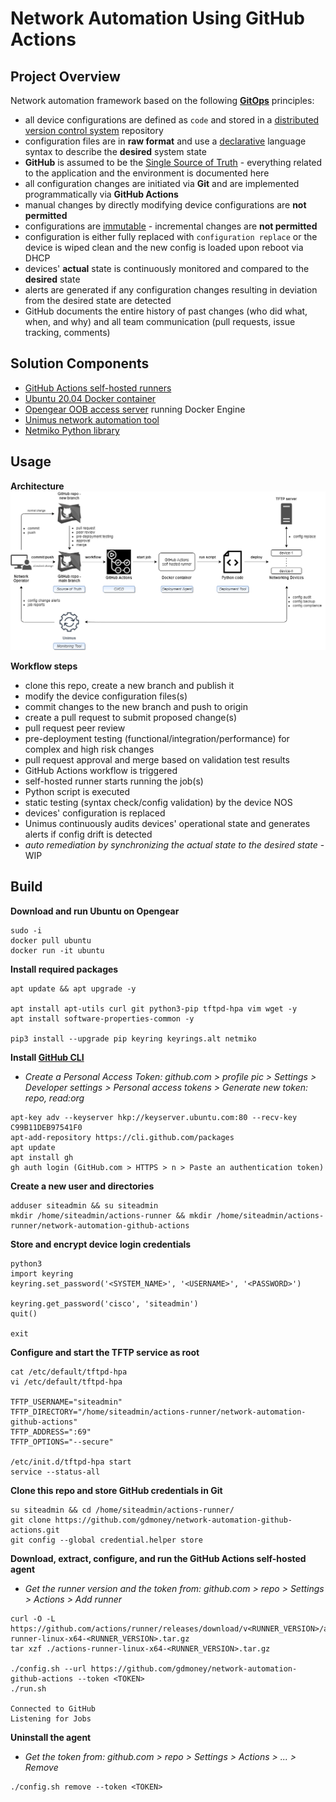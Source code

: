 # Network Automation Using GitHub Actions


## Project Overview
Network automation framework based on the following **[GitOps](https://www.gitops.tech/)** principles:
- all device configurations are defined as `code` and stored in a [distributed version control system](https://en.wikipedia.org/wiki/Distributed_version_control) repository
- configuration files are in **raw format** and use a [declarative](https://en.wikipedia.org/wiki/Declarative_programming) language syntax to describe the **desired** system state
- **GitHub** is assumed to be the [Single Source of Truth](https://en.wikipedia.org/wiki/Single_source_of_truth) - everything related to the application and the environment is documented here
- all configuration changes are initiated via **Git** and are implemented programmatically via **GitHub Actions**
- manual changes by directly modifying device configurations are **not permitted**
- configurations are [immutable](https://en.wikipedia.org/wiki/Immutable_object) - incremental changes are **not permitted**
- configuration is either fully replaced with `configuration replace` or the device is wiped clean and the new config is loaded upon reboot via DHCP
- devices' **actual** state is continuously monitored and compared to the **desired** state
- alerts are generated if any configuration changes resulting in deviation from the desired state are detected
- GitHub documents the entire history of past changes (who did what, when, and why) and all team communication (pull requests, issue tracking, comments)


## Solution Components
- [GitHub Actions self-hosted runners](https://docs.github.com/en/free-pro-team@latest/actions/hosting-your-own-runners/about-self-hosted-runners)
- [Ubuntu 20.04 Docker container](https://hub.docker.com/_/ubuntu)
- [Opengear OOB access server](https://opengear.com/products/om2200-operations-manager/) running Docker Engine
- [Unimus network automation tool](https://unimus.net/)
- [Netmiko Python library](https://github.com/ktbyers/netmiko)


## Usage
**Architecture**
![](/diagram-network-automation-github-actions.png)

**Workflow steps**  
- clone this repo, create a new branch and publish it
- modify the device configuration files(s)
- commit changes to the new branch and push to origin
- create a pull request to submit proposed change(s)
- pull request peer review
- pre-deployment testing (functional/integration/performance) for complex and high risk changes
- pull request approval and merge based on validation test results
- GitHub Actions workflow is triggered
- self-hosted runner starts running the job(s)
- Python script is executed
- static testing (syntax check/config validation) by the device NOS
- devices' configuration is replaced
- Unimus continuously audits devices' operational state and generates alerts if config drift is detected
- *auto remediation by synchronizing the actual state to the desired state* - WIP


## Build
**Download and run Ubuntu on Opengear**
```
sudo -i
docker pull ubuntu
docker run -it ubuntu
```

**Install required packages**
```
apt update && apt upgrade -y

apt install apt-utils curl git python3-pip tftpd-hpa vim wget -y
apt install software-properties-common -y

pip3 install --upgrade pip keyring keyrings.alt netmiko
```

**Install [GitHub CLI](https://github.com/cli/cli/blob/trunk/docs/install_linux.md)**
- *Create a Personal Access Token: github.com > profile pic > Settings > Developer settings > Personal access tokens > Generate new token: repo, read:org*
```
apt-key adv --keyserver hkp://keyserver.ubuntu.com:80 --recv-key C99B11DEB97541F0
apt-add-repository https://cli.github.com/packages
apt update
apt install gh
gh auth login (GitHub.com > HTTPS > n > Paste an authentication token)
```

**Create a new user and directories**
```
adduser siteadmin && su siteadmin
mkdir /home/siteadmin/actions-runner && mkdir /home/siteadmin/actions-runner/network-automation-github-actions
```

**Store and encrypt device login credentials**
```
python3
import keyring
keyring.set_password('<SYSTEM_NAME>', '<USERNAME>', '<PASSWORD>')

keyring.get_password('cisco', 'siteadmin')
quit()

exit
```

**Configure and start the TFTP service as root**
```
cat /etc/default/tftpd-hpa
vi /etc/default/tftpd-hpa

TFTP_USERNAME="siteadmin"
TFTP_DIRECTORY="/home/siteadmin/actions-runner/network-automation-github-actions"
TFTP_ADDRESS=":69"
TFTP_OPTIONS="--secure"

/etc/init.d/tftpd-hpa start
service --status-all
```

**Clone this repo and store GitHub credentials in Git**
```
su siteadmin && cd /home/siteadmin/actions-runner/
git clone https://github.com/gdmoney/network-automation-github-actions.git
git config --global credential.helper store
```

**Download, extract, configure, and run the GitHub Actions self-hosted agent**
- *Get the runner version and the token from: github.com > repo > Settings > Actions > Add runner*  
```
curl -O -L https://github.com/actions/runner/releases/download/v<RUNNER_VERSION>/actions-runner-linux-x64-<RUNNER_VERSION>.tar.gz
tar xzf ./actions-runner-linux-x64-<RUNNER_VERSION>.tar.gz

./config.sh --url https://github.com/gdmoney/network-automation-github-actions --token <TOKEN>
./run.sh

Connected to GitHub
Listening for Jobs
```

**Uninstall the agent**  
- *Get the token from: github.com > repo > Settings > Actions > ... > Remove*
```
./config.sh remove --token <TOKEN>
```
